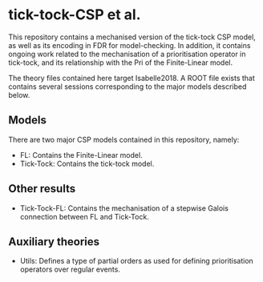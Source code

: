 # tick-tock-CSP et al.
This repository contains a mechanised version of the tick-tock CSP model, as well as its encoding in FDR for model-checking.
In addition, it contains ongoing work related to the mechanisation of a prioritisation operator in tick-tock, and its 
relationship with the Pri of the Finite-Linear model.

The theory files contained here target Isabelle2018. A ROOT file exists that contains several sessions corresponding to
the major models described below.

## Models
There are two major CSP models contained in this repository, namely:

* FL: Contains the Finite-Linear model.
* Tick-Tock: Contains the tick-tock model.

## Other results
* Tick-Tock-FL: Contains the mechanisation of a stepwise Galois connection between FL and Tick-Tock.

## Auxiliary theories
* Utils: Defines a type of partial orders as used for defining prioritisation operators over regular events.

